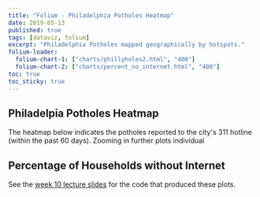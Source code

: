 ```yaml
---
title: "Folium - Philadelphia Potholes Heatmap"
date: 2019-05-13
published: true
tags: [dataviz, folium]
excerpt: "Philadelphia Potholes mapped geographically by hotspots."
folium-loader:
  folium-chart-1: ["charts/phillyholes2.html", "400"]
  folium-chart-2: ["charts/percent_no_internet.html", "400"]
toc: true
toc_sticky: true
---
```


## Philadelpia Potholes Heatmap
The heatmap below indicates the potholes reported to the city's 311 hotline (within the past 60 days). Zooming in further plots individual 

<div id="folium-chart-1"></div>

## Percentage of Households without Internet

<div id="folium-chart-2"></div>

See the [week 10 lecture slides](https://github.com/MUSA-620-Spring-2019/week-10/blob/master/lecture-10.ipynb) for the code that produced these plots.
